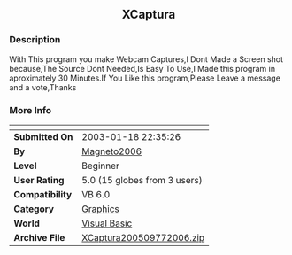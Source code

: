 ﻿<div align="center">

## XCaptura


</div>

### Description

With This program you make Webcam Captures,I Dont Made a Screen shot because,The Source Dont Needed,Is Easy To Use,I Made this program in aproximately 30 Minutes.If You Like this program,Please Leave a message and a vote,Thanks
 
### More Info
 


<span>             |<span>
---                |---
**Submitted On**   |2003-01-18 22:35:26
**By**             |[Magneto2006](https://github.com/Planet-Source-Code/PSCIndex/blob/master/ByAuthor/magneto2006.md)
**Level**          |Beginner
**User Rating**    |5.0 (15 globes from 3 users)
**Compatibility**  |VB 6\.0
**Category**       |[Graphics](https://github.com/Planet-Source-Code/PSCIndex/blob/master/ByCategory/graphics__1-46.md)
**World**          |[Visual Basic](https://github.com/Planet-Source-Code/PSCIndex/blob/master/ByWorld/visual-basic.md)
**Archive File**   |[XCaptura200509772006\.zip](https://github.com/Planet-Source-Code/magneto2006-xcaptura__1-65892/archive/master.zip)








